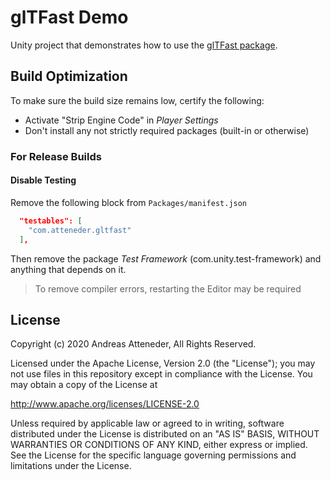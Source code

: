 # glTFast Demo

Unity project that demonstrates how to use the [glTFast package](https://github.com/atteneder/glTFast).

## Build Optimization

To make sure the build size remains low, certify the following:

- Activate "Strip Engine Code" in *Player Settings*
- Don't install any not strictly required packages (built-in or otherwise)

### For Release Builds

#### Disable Testing

Remove the following block from `Packages/manifest.json`

```json
  "testables": [
    "com.atteneder.gltfast"
  ],
```

Then remove the package *Test Framework* (com.unity.test-framework) and anything that depends on it.

> To remove compiler errors, restarting the Editor may be required

## License

Copyright (c) 2020 Andreas Atteneder, All Rights Reserved.

Licensed under the Apache License, Version 2.0 (the "License");
you may not use files in this repository except in compliance with the License.
You may obtain a copy of the License at

   <http://www.apache.org/licenses/LICENSE-2.0>

Unless required by applicable law or agreed to in writing, software
distributed under the License is distributed on an "AS IS" BASIS,
WITHOUT WARRANTIES OR CONDITIONS OF ANY KIND, either express or implied.
See the License for the specific language governing permissions and
limitations under the License.
